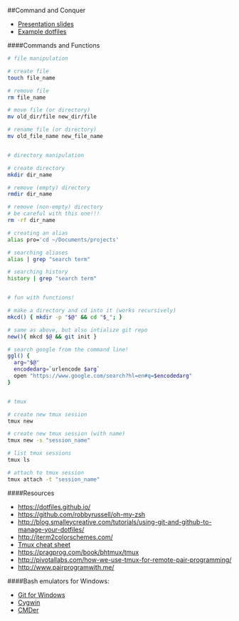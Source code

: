 ##Command and Conquer
- [Presentation slides](https://jonoliver.github.io/command-and-conquer/)
- [Example dotfiles](https://github.com/jonoliver/dotfiles)

####Commands and Functions
```bash
# file manipulation

# create file
touch file_name

# remove file
rm file_name

# move file (or directory)
mv old_dir/file new_dir/file

# rename file (or directory)
mv old_file_name new_file_name


# directory manipulation

# create directory
mkdir dir_name

# remove (empty) directory
rmdir dir_name

# remove (non-empty) directory
# be careful with this one!!!
rm -rf dir_name

# creating an alias
alias pro='cd ~/Documents/projects'

# searching aliases
alias | grep "search term"

# searching history
history | grep "search term"


# fun with functions!

# make a directory and cd into it (works recursively)
mkcd() { mkdir -p "$@" && cd "$_"; }

# same as above, but also intialize git repo
new(){ mkcd $@ && git init }

# search google from the command line!
ggl() {
  arg="$@"
  encodedarg=`urlencode $arg`
  open "https://www.google.com/search?hl=en#q=$encodedarg"
}


# tmux

# create new tmux session
tmux new

# create new tmux session (with name)
tmux new -s "session_name"

# list tmux sessions
tmux ls

# attach to tmux session
tmux attach -t "session_name"

```


####Resources
- https://dotfiles.github.io/
- https://github.com/robbyrussell/oh-my-zsh
- http://blog.smalleycreative.com/tutorials/using-git-and-github-to-manage-your-dotfiles/
- http://iterm2colorschemes.com/
- [Tmux cheat sheet](https://gist.github.com/MohamedAlaa/2961058)
- https://pragprog.com/book/bhtmux/tmux
- http://pivotallabs.com/how-we-use-tmux-for-remote-pair-programming/
- http://www.pairprogramwith.me/

####Bash emulators for Windows:
- [Git for Windows](https://msysgit.github.io/)
- [Cygwin](https://www.cygwin.com/)
- [CMDer](https://bliker.github.io/cmder/)
